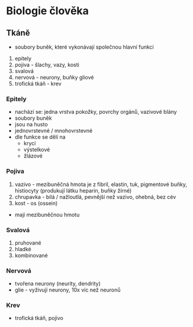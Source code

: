 # Biologie člověka

## Tkáně

- soubory buněk, které vykonávají společnou hlavní funkci

1. epitely
2. pojiva - šlachy, vazy, kosti
3. svalová
4. nervová - neurony, buňky gliové
5. trofická tkáň - krev

### Epitely

- nachází se: jedna vrstva pokožky, povrchy orgánů, vazivové blány
- soubory buněk
- jsou na husto
- jednovrstevné / mnohovrstevné
- dle funkce se dělí na
  - krycí
  - výstelkové
  - žlázové

### Pojiva

1. vazivo - mezibuněčná hmota je z fibril, elastin, tuk, pigmentové buňky, histiocyty (produkují látku heparin, buňky žírné)
2. chrupavka - bílá / nažloutlá, pevnější než vazivo, ohebná, bez cév
3. kost - os (ossein)

- mají mezibuněčnou hmotu

### Svalová

1. pruhované
2. hladké
3. kombinované

### Nervová

- tvořena neurony (neurity, dendrity)
- glie - vyživují neurony, 10x víc než neuronů

### Krev

- trofická tkáň, pojivo
